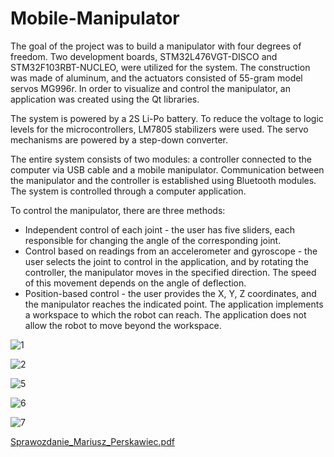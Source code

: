 # Mobile-Manipulator
The goal of the project was to build a manipulator with four degrees of freedom. Two development boards, STM32L476VGT-DISCO and STM32F103RBT-NUCLEO, were utilized for the system. The construction was made of aluminum, and the actuators consisted of 55-gram model servos MG996r. 
In order to visualize and control the manipulator, an application was created using the Qt libraries.

The system is powered by a 2S Li-Po battery. To reduce the voltage to logic levels for the microcontrollers, LM7805 stabilizers were used. The servo mechanisms are powered by a step-down converter.

The entire system consists of two modules: a controller connected to the computer via USB cable and a mobile manipulator. Communication between the manipulator and the controller is established using Bluetooth modules. The system is controlled through a computer application.

To control the manipulator, there are three methods:
- Independent control of each joint - the user has five sliders, each responsible for changing the angle of the corresponding joint.
- Control based on readings from an accelerometer and gyroscope - the user selects the joint to control in the application, and by rotating the controller, the manipulator moves in the specified direction. The speed of this movement depends on the angle of deflection.
- Position-based control - the user provides the X, Y, Z coordinates, and the manipulator reaches the indicated point. The application implements a workspace to which the robot can reach. The application does not allow the robot to move beyond the workspace.

![1](https://github.com/MPerskawiec/Mobile-Manipulator/assets/96746401/5f3499a5-9955-4377-9d5d-ee86450261a5)

![2](https://github.com/MPerskawiec/Mobile-Manipulator/assets/96746401/63e1e44d-d082-421f-b41b-7f7824c39014)

![5](https://github.com/MPerskawiec/Mobile-Manipulator/assets/96746401/d8d0a2a1-4742-4226-a955-70a1c1eda8b5)

![6](https://github.com/MPerskawiec/Mobile-Manipulator/assets/96746401/7f8159fd-572a-49d7-a1af-34c962e36f5e)

![7](https://github.com/MPerskawiec/Mobile-Manipulator/assets/96746401/8359e88b-3f8d-4bc0-9104-94733bf85c60)


[Sprawozdanie_Mariusz_Perskawiec.pdf](https://github.com/MPerskawiec/Mobile-Manipulator/files/13862751/Sprawozdanie_Mariusz_Perskawiec.pdf)

